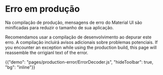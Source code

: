 # Erro em produção

<p class="description">Na compilação de produção, mensagens de erro do Material UI são minificadas para reduzir o tamanho de sua aplicação.</p>

Recomendamos usar a compilação de desenvolvimento ao depurar este erro. A compilação incluirá avisos adicionais sobre problemas potenciais. If you encounter an exception while using the production build, this page will reassemble the orrigianl text of the error.

{{"demo": "pages/production-error/ErrorDecoder.js", "hideToolbar": true, "bg": "inline"}}
